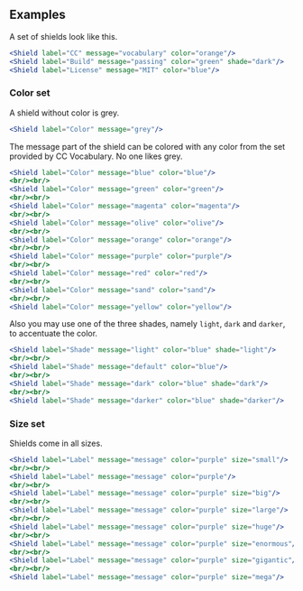 ## Examples

A set of shields look like this.

```jsx { "props": { "className": "no-i18n" } }
<Shield label="CC" message="vocabulary" color="orange"/>
<Shield label="Build" message="passing" color="green" shade="dark"/>
<Shield label="License" message="MIT" color="blue"/>
```

### Color set

A shield without color is grey.

```jsx { "props": { "className": "no-i18n" } }
<Shield label="Color" message="grey"/> 
```

The message part of the shield can be colored with any color from the set
provided by CC Vocabulary. No one likes grey.

```jsx { "props": { "className": "no-i18n" } }
<Shield label="Color" message="blue" color="blue"/>
<br/><br/>
<Shield label="Color" message="green" color="green"/>
<br/><br/>
<Shield label="Color" message="magenta" color="magenta"/>
<br/><br/>
<Shield label="Color" message="olive" color="olive"/>
<br/><br/>
<Shield label="Color" message="orange" color="orange"/>
<br/><br/>
<Shield label="Color" message="purple" color="purple"/>
<br/><br/>
<Shield label="Color" message="red" color="red"/>
<br/><br/>
<Shield label="Color" message="sand" color="sand"/>
<br/><br/>
<Shield label="Color" message="yellow" color="yellow"/>
```

Also you may use one of the three shades, namely `light`, `dark` and `darker`, 
to accentuate the color.

```jsx { "props": { "className": "no-i18n" } }
<Shield label="Shade" message="light" color="blue" shade="light"/>
<br/><br/>
<Shield label="Shade" message="default" color="blue"/>
<br/><br/>
<Shield label="Shade" message="dark" color="blue" shade="dark"/>
<br/><br/>
<Shield label="Shade" message="darker" color="blue" shade="darker"/>
```

### Size set

Shields come in all sizes.

```jsx { "props": { "className": "no-i18n" } }
<Shield label="Label" message="message" color="purple" size="small"/>
<br/><br/>
<Shield label="Label" message="message" color="purple"/>
<br/><br/>
<Shield label="Label" message="message" color="purple" size="big"/>
<br/><br/>
<Shield label="Label" message="message" color="purple" size="large"/>
<br/><br/>
<Shield label="Label" message="message" color="purple" size="huge"/>
<br/><br/>
<Shield label="Label" message="message" color="purple" size="enormous"/>
<br/><br/>
<Shield label="Label" message="message" color="purple" size="gigantic"/>
<br/><br/>
<Shield label="Label" message="message" color="purple" size="mega"/>
```
